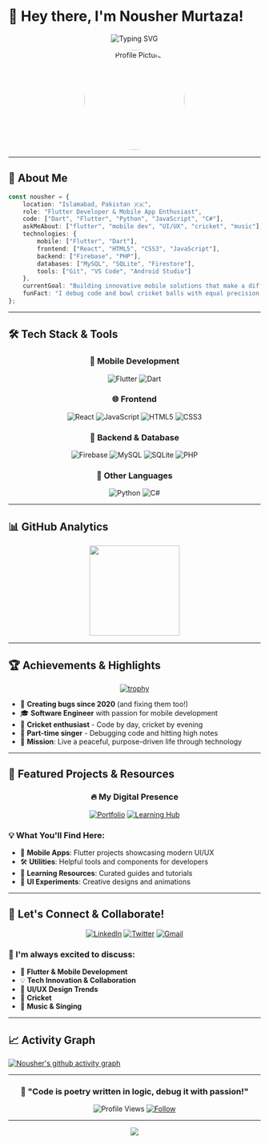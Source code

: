 # 👋 Hey there, I'm Nousher Murtaza!

<div align="center">
  
  ![Typing SVG](https://readme-typing-svg.herokuapp.com?font=Fira+Code&size=22&duration=3000&pause=1000&color=2196F3&center=true&vCenter=true&width=600&lines=Flutter+Developer+from+Islamabad+🇵🇰;Building+Beautiful+Mobile+Experiences;UI+Enthusiast+%26+Code+Craftsman;Always+Learning%2C+Always+Growing)

</div>

<div align="center">
  <img src="https://github.com/user-attachments/assets/1ced0abc-7c59-4cba-8b8d-e1264e3d22a1" width="200" alt="Profile Picture" style="border-radius: 50%"/>
</div>

---

## 🚀 About Me

```typescript
const nousher = {
    location: "Islamabad, Pakistan 🇵🇰",
    role: "Flutter Developer & Mobile App Enthusiast",
    code: ["Dart", "Flutter", "Python", "JavaScript", "C#"],
    askMeAbout: ["flutter", "mobile dev", "UI/UX", "cricket", "music"],
    technologies: {
        mobile: ["Flutter", "Dart"],
        frontend: ["React", "HTML5", "CSS3", "JavaScript"],
        backend: ["Firebase", "PHP"],
        databases: ["MySQL", "SQLite", "Firestore"],
        tools: ["Git", "VS Code", "Android Studio"]
    },
    currentGoal: "Building innovative mobile solutions that make a difference",
    funFact: "I debug code and bowl cricket balls with equal precision! 🏏"
};
```

---

## 🛠️ Tech Stack & Tools

<div align="center">

### 📱 Mobile Development
![Flutter](https://img.shields.io/badge/Flutter-02569B?style=for-the-badge&logo=flutter&logoColor=white)
![Dart](https://img.shields.io/badge/Dart-0175C2?style=for-the-badge&logo=dart&logoColor=white)

### 🌐 Frontend
![React](https://img.shields.io/badge/React-20232A?style=for-the-badge&logo=react&logoColor=61DAFB)
![JavaScript](https://img.shields.io/badge/JavaScript-F7DF1E?style=for-the-badge&logo=javascript&logoColor=black)
![HTML5](https://img.shields.io/badge/HTML5-E34F26?style=for-the-badge&logo=html5&logoColor=white)
![CSS3](https://img.shields.io/badge/CSS3-1572B6?style=for-the-badge&logo=css3&logoColor=white)

### 🔧 Backend & Database
![Firebase](https://img.shields.io/badge/Firebase-039BE5?style=for-the-badge&logo=Firebase&logoColor=white)
![MySQL](https://img.shields.io/badge/MySQL-005C84?style=for-the-badge&logo=mysql&logoColor=white)
![SQLite](https://img.shields.io/badge/SQLite-07405E?style=for-the-badge&logo=sqlite&logoColor=white)
![PHP](https://img.shields.io/badge/PHP-777BB4?style=for-the-badge&logo=php&logoColor=white)

### 🐍 Other Languages
![Python](https://img.shields.io/badge/Python-14354C?style=for-the-badge&logo=python&logoColor=white)
![C#](https://img.shields.io/badge/C%23-239120?style=for-the-badge&logo=c-sharp&logoColor=white)

</div>

---

## 📊 GitHub Analytics

<div align="center">
  
  <img height="180em" src="https://github-readme-stats.vercel.app/api/top-langs/?username=nm71&layout=compact&langs_count=8&theme=radical"/>

</div>

</div>

---

## 🏆 Achievements & Highlights

<div align="center">

[![trophy](https://github-profile-trophy.vercel.app/?username=nm71&theme=radical&no-frame=false&no-bg=false&margin-w=4)](https://github.com/ryo-ma/github-profile-trophy)

</div>

- 🚀 **Creating bugs since 2020** (and fixing them too!)
- 🎓 **Software Engineer** with passion for mobile development
- 🏏 **Cricket enthusiast** - Code by day, cricket by evening
- 🎤 **Part-time singer** - Debugging code and hitting high notes
- 🎯 **Mission**: Live a peaceful, purpose-driven life through technology

---

## 🌟 Featured Projects & Resources

<div align="center">

### 🔥 My Digital Presence

[![Portfolio](https://img.shields.io/badge/🌐_Portfolio-Visit_Now-blue?style=for-the-badge&logo=google-chrome&logoColor=white)](https://nm71.github.io/Portfolio/)
[![Learning Hub](https://img.shields.io/badge/📚_Flutter_Learning_Hub-Explore-green?style=for-the-badge&logo=flutter&logoColor=white)](https://nm71.github.io/flutter_learning_hub/)

</div>

### 💡 What You'll Find Here:
- 📱 **Mobile Apps**: Flutter projects showcasing modern UI/UX
- 🛠️ **Utilities**: Helpful tools and components for developers
- 📖 **Learning Resources**: Curated guides and tutorials
- 🎨 **UI Experiments**: Creative designs and animations

---

## 🤝 Let's Connect & Collaborate!

<div align="center">

[![LinkedIn](https://img.shields.io/badge/LinkedIn-0077B5?style=for-the-badge&logo=linkedin&logoColor=white)](https://www.linkedin.com/in/nousher-murtaza-6723512b8/)
[![Twitter](https://img.shields.io/badge/Twitter-1DA1F2?style=for-the-badge&logo=twitter&logoColor=white)](https://twitter.com/)
[![Gmail](https://img.shields.io/badge/Gmail-D14836?style=for-the-badge&logo=gmail&logoColor=white)](mailto:noushermurtaza456@gmail.com)

</div>

### 💬 I'm always excited to discuss:
- 🚀 **Flutter & Mobile Development**
- 💡 **Tech Innovation & Collaboration**
- 🎨 **UI/UX Design Trends**
- 🏏 **Cricket**
- 🎵 **Music & Singing**

---

## 📈 Activity Graph

[![Nousher's github activity graph](https://github-readme-activity-graph.vercel.app/graph?username=nm71&theme=radical)](https://github.com/ashutosh00710/github-readme-activity-graph)

---

<div align="center">
  
  ### 🌟 "Code is poetry written in logic, debug it with passion!" 
  
  ![Profile Views](https://komarev.com/ghpvc/?username=nm71&color=blueviolet&style=for-the-badge)
  [![Follow](https://img.shields.io/github/followers/nm71?label=Follow&style=for-the-badge&color=blue)](https://github.com/nm71)

</div>

---

<div align="center">
  <img src="https://capsule-render.vercel.app/api?type=waving&color=gradient&height=100&section=footer"/>
</div>
